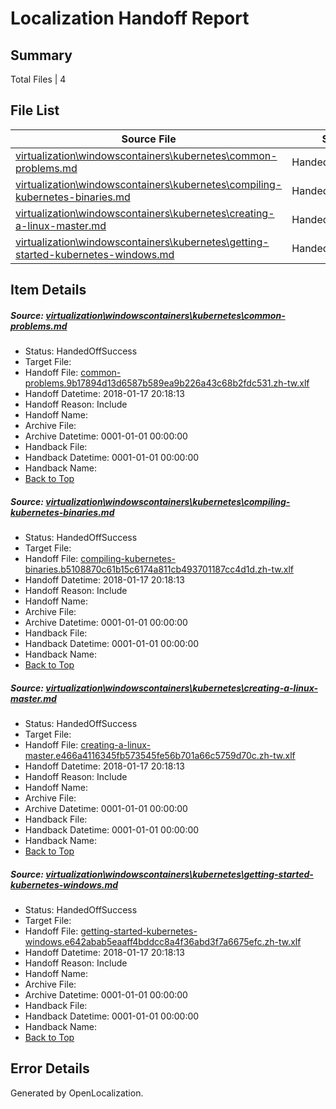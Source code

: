 # <a name='report-top'></a> Localization Handoff Report

## Summary
 Total Files | 4

## File List
 Source File | Status | Details 
 ----------- | ------ | ------- 
 [virtualization\windowscontainers\kubernetes\common-problems.md](https://github.com/Microsoft/Virtualization-Documentation-Private/blob/b0e21468f880a902df63ea6bc589dfcff1530d6e/virtualization/windowscontainers/kubernetes/common-problems.md) | HandedOffSuccess | [Details](#4fb7ac312b08c63564beb0f40889ff6a050c7166334)
 [virtualization\windowscontainers\kubernetes\compiling-kubernetes-binaries.md](https://github.com/Microsoft/Virtualization-Documentation-Private/blob/b0e21468f880a902df63ea6bc589dfcff1530d6e/virtualization/windowscontainers/kubernetes/compiling-kubernetes-binaries.md) | HandedOffSuccess | [Details](#c9b0146202d7e9e5d857ca88faa43282bd504dfa335)
 [virtualization\windowscontainers\kubernetes\creating-a-linux-master.md](https://github.com/Microsoft/Virtualization-Documentation-Private/blob/b0e21468f880a902df63ea6bc589dfcff1530d6e/virtualization/windowscontainers/kubernetes/creating-a-linux-master.md) | HandedOffSuccess | [Details](#d5251b1a2dc06bef396820e324fb240eed04acc8337)
 [virtualization\windowscontainers\kubernetes\getting-started-kubernetes-windows.md](https://github.com/Microsoft/Virtualization-Documentation-Private/blob/b0e21468f880a902df63ea6bc589dfcff1530d6e/virtualization/windowscontainers/kubernetes/getting-started-kubernetes-windows.md) | HandedOffSuccess | [Details](#f1b832f8a21c034582e157342acf7826fb7b6ea3338)

## Item Details
##### <a name='4fb7ac312b08c63564beb0f40889ff6a050c7166334'></a> Source: [virtualization\windowscontainers\kubernetes\common-problems.md](https://github.com/Microsoft/Virtualization-Documentation-Private/blob/b0e21468f880a902df63ea6bc589dfcff1530d6e/virtualization/windowscontainers/kubernetes/common-problems.md)
* Status: HandedOffSuccess
* Target File: 
* Handoff File: [common-problems.9b17894d13d6587b589ea9b226a43c68b2fdc531.zh-tw.xlf](https://github.com/MicrosoftDocs/Virtualization-Documentation-Private.handoff/blob/ae04a885481d4bc3fd99283e1872bbddfe7b140b/ol-handoff/MicrosoftDocs/Virtualization-Documentation-Private.zh-tw/live/common-problems.9b17894d13d6587b589ea9b226a43c68b2fdc531.zh-tw.xlf)
* Handoff Datetime: 2018-01-17 20:18:13
* Handoff Reason: Include
* Handoff Name: 
* Archive File: 
* Archive Datetime: 0001-01-01 00:00:00
* Handback File: 
* Handback Datetime: 0001-01-01 00:00:00
* Handback Name: 
* [Back to Top](#report-top)

##### <a name='c9b0146202d7e9e5d857ca88faa43282bd504dfa335'></a> Source: [virtualization\windowscontainers\kubernetes\compiling-kubernetes-binaries.md](https://github.com/Microsoft/Virtualization-Documentation-Private/blob/b0e21468f880a902df63ea6bc589dfcff1530d6e/virtualization/windowscontainers/kubernetes/compiling-kubernetes-binaries.md)
* Status: HandedOffSuccess
* Target File: 
* Handoff File: [compiling-kubernetes-binaries.b5108870c61b15c6174a811cb493701187cc4d1d.zh-tw.xlf](https://github.com/MicrosoftDocs/Virtualization-Documentation-Private.handoff/blob/ae04a885481d4bc3fd99283e1872bbddfe7b140b/ol-handoff/MicrosoftDocs/Virtualization-Documentation-Private.zh-tw/live/compiling-kubernetes-binaries.b5108870c61b15c6174a811cb493701187cc4d1d.zh-tw.xlf)
* Handoff Datetime: 2018-01-17 20:18:13
* Handoff Reason: Include
* Handoff Name: 
* Archive File: 
* Archive Datetime: 0001-01-01 00:00:00
* Handback File: 
* Handback Datetime: 0001-01-01 00:00:00
* Handback Name: 
* [Back to Top](#report-top)

##### <a name='d5251b1a2dc06bef396820e324fb240eed04acc8337'></a> Source: [virtualization\windowscontainers\kubernetes\creating-a-linux-master.md](https://github.com/Microsoft/Virtualization-Documentation-Private/blob/b0e21468f880a902df63ea6bc589dfcff1530d6e/virtualization/windowscontainers/kubernetes/creating-a-linux-master.md)
* Status: HandedOffSuccess
* Target File: 
* Handoff File: [creating-a-linux-master.e466a4116345fb573545fe56b701a66c5759d70c.zh-tw.xlf](https://github.com/MicrosoftDocs/Virtualization-Documentation-Private.handoff/blob/ae04a885481d4bc3fd99283e1872bbddfe7b140b/ol-handoff/MicrosoftDocs/Virtualization-Documentation-Private.zh-tw/live/creating-a-linux-master.e466a4116345fb573545fe56b701a66c5759d70c.zh-tw.xlf)
* Handoff Datetime: 2018-01-17 20:18:13
* Handoff Reason: Include
* Handoff Name: 
* Archive File: 
* Archive Datetime: 0001-01-01 00:00:00
* Handback File: 
* Handback Datetime: 0001-01-01 00:00:00
* Handback Name: 
* [Back to Top](#report-top)

##### <a name='f1b832f8a21c034582e157342acf7826fb7b6ea3338'></a> Source: [virtualization\windowscontainers\kubernetes\getting-started-kubernetes-windows.md](https://github.com/Microsoft/Virtualization-Documentation-Private/blob/b0e21468f880a902df63ea6bc589dfcff1530d6e/virtualization/windowscontainers/kubernetes/getting-started-kubernetes-windows.md)
* Status: HandedOffSuccess
* Target File: 
* Handoff File: [getting-started-kubernetes-windows.e642abab5eaaff4bddcc8a4f36abd3f7a6675efc.zh-tw.xlf](https://github.com/MicrosoftDocs/Virtualization-Documentation-Private.handoff/blob/ae04a885481d4bc3fd99283e1872bbddfe7b140b/ol-handoff/MicrosoftDocs/Virtualization-Documentation-Private.zh-tw/live/getting-started-kubernetes-windows.e642abab5eaaff4bddcc8a4f36abd3f7a6675efc.zh-tw.xlf)
* Handoff Datetime: 2018-01-17 20:18:13
* Handoff Reason: Include
* Handoff Name: 
* Archive File: 
* Archive Datetime: 0001-01-01 00:00:00
* Handback File: 
* Handback Datetime: 0001-01-01 00:00:00
* Handback Name: 
* [Back to Top](#report-top)


## Error Details

Generated by OpenLocalization.
